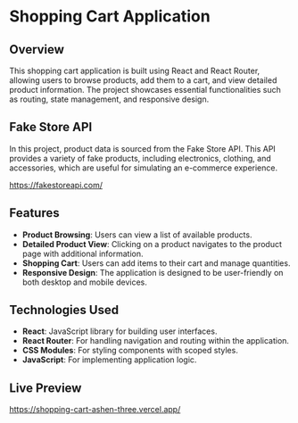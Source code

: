 # Shopping Cart Application

## Overview

This shopping cart application is built using React and React Router, allowing users to browse products, add them to a cart, and view detailed product information. The project showcases essential functionalities such as routing, state management, and responsive design.

## Fake Store API
In this project, product data is sourced from the Fake Store API. This API provides a variety of fake products, including electronics, clothing, and accessories, which are useful for simulating an e-commerce experience. 

https://fakestoreapi.com/

## Features

- **Product Browsing**: Users can view a list of available products.
- **Detailed Product View**: Clicking on a product navigates to the product page with additional information.
- **Shopping Cart**: Users can add items to their cart and manage quantities.
- **Responsive Design**: The application is designed to be user-friendly on both desktop and mobile devices.

## Technologies Used

- **React**: JavaScript library for building user interfaces.
- **React Router**: For handling navigation and routing within the application.
- **CSS Modules**: For styling components with scoped styles.
- **JavaScript**: For implementing application logic.

## Live Preview
https://shopping-cart-ashen-three.vercel.app/
